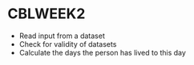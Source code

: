 # CBLWEEK2
* Read input from a dataset
* Check for validity of datasets
* Calculate the days the person has lived to this day
